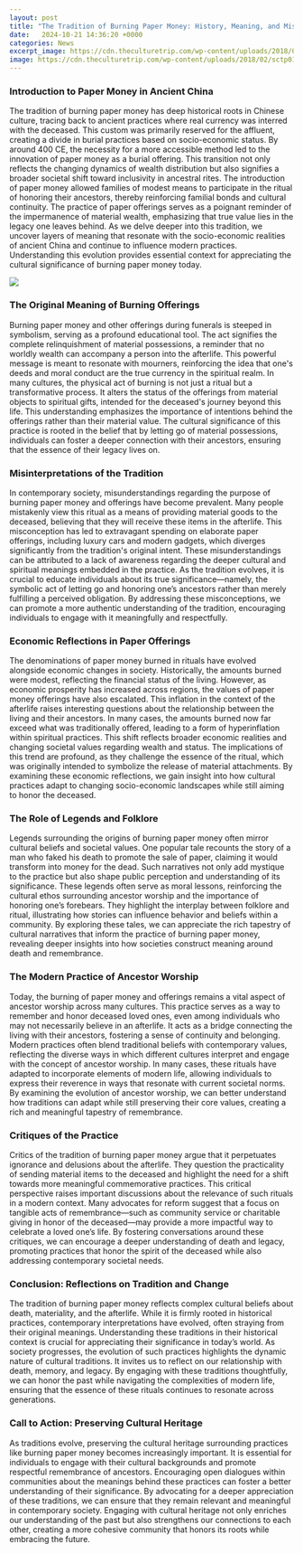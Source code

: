 ```yaml
---
layout: post
title: "The Tradition of Burning Paper Money: History, Meaning, and Misunderstandings"
date:   2024-10-21 14:36:20 +0000
categories: News
excerpt_image: https://cdn.theculturetrip.com/wp-content/uploads/2018/02/sctp0124-pham-vietnam-hue-tet-8941-1024x683-1.jpg
image: https://cdn.theculturetrip.com/wp-content/uploads/2018/02/sctp0124-pham-vietnam-hue-tet-8941-1024x683-1.jpg
---
```


### Introduction to Paper Money in Ancient China
The tradition of burning paper money has deep historical roots in Chinese culture, tracing back to ancient practices where real currency was interred with the deceased. This custom was primarily reserved for the affluent, creating a divide in burial practices based on socio-economic status. By around 400 CE, the necessity for a more accessible method led to the innovation of paper money as a burial offering. This transition not only reflects the changing dynamics of wealth distribution but also signifies a broader societal shift toward inclusivity in ancestral rites. The introduction of paper money allowed families of modest means to participate in the ritual of honoring their ancestors, thereby reinforcing familial bonds and cultural continuity.
The practice of paper offerings serves as a poignant reminder of the impermanence of material wealth, emphasizing that true value lies in the legacy one leaves behind. As we delve deeper into this tradition, we uncover layers of meaning that resonate with the socio-economic realities of ancient China and continue to influence modern practices. Understanding this evolution provides essential context for appreciating the cultural significance of burning paper money today.

![](https://cdn.theculturetrip.com/wp-content/uploads/2018/02/sctp0124-pham-vietnam-hue-tet-8941-1024x683-1.jpg)
### The Original Meaning of Burning Offerings
Burning paper money and other offerings during funerals is steeped in symbolism, serving as a profound educational tool. The act signifies the complete relinquishment of material possessions, a reminder that no worldly wealth can accompany a person into the afterlife. This powerful message is meant to resonate with mourners, reinforcing the idea that one's deeds and moral conduct are the true currency in the spiritual realm.
In many cultures, the physical act of burning is not just a ritual but a transformative process. It alters the status of the offerings from material objects to spiritual gifts, intended for the deceased's journey beyond this life. This understanding emphasizes the importance of intentions behind the offerings rather than their material value. The cultural significance of this practice is rooted in the belief that by letting go of material possessions, individuals can foster a deeper connection with their ancestors, ensuring that the essence of their legacy lives on. 
### Misinterpretations of the Tradition
In contemporary society, misunderstandings regarding the purpose of burning paper money and offerings have become prevalent. Many people mistakenly view this ritual as a means of providing material goods to the deceased, believing that they will receive these items in the afterlife. This misconception has led to extravagant spending on elaborate paper offerings, including luxury cars and modern gadgets, which diverges significantly from the tradition's original intent.
These misunderstandings can be attributed to a lack of awareness regarding the deeper cultural and spiritual meanings embedded in the practice. As the tradition evolves, it is crucial to educate individuals about its true significance—namely, the symbolic act of letting go and honoring one’s ancestors rather than merely fulfilling a perceived obligation. By addressing these misconceptions, we can promote a more authentic understanding of the tradition, encouraging individuals to engage with it meaningfully and respectfully.
### Economic Reflections in Paper Offerings
The denominations of paper money burned in rituals have evolved alongside economic changes in society. Historically, the amounts burned were modest, reflecting the financial status of the living. However, as economic prosperity has increased across regions, the values of paper money offerings have also escalated. This inflation in the context of the afterlife raises interesting questions about the relationship between the living and their ancestors.
In many cases, the amounts burned now far exceed what was traditionally offered, leading to a form of hyperinflation within spiritual practices. This shift reflects broader economic realities and changing societal values regarding wealth and status. The implications of this trend are profound, as they challenge the essence of the ritual, which was originally intended to symbolize the release of material attachments. By examining these economic reflections, we gain insight into how cultural practices adapt to changing socio-economic landscapes while still aiming to honor the deceased.
### The Role of Legends and Folklore
Legends surrounding the origins of burning paper money often mirror cultural beliefs and societal values. One popular tale recounts the story of a man who faked his death to promote the sale of paper, claiming it would transform into money for the dead. Such narratives not only add mystique to the practice but also shape public perception and understanding of its significance.
These legends often serve as moral lessons, reinforcing the cultural ethos surrounding ancestor worship and the importance of honoring one’s forebears. They highlight the interplay between folklore and ritual, illustrating how stories can influence behavior and beliefs within a community. By exploring these tales, we can appreciate the rich tapestry of cultural narratives that inform the practice of burning paper money, revealing deeper insights into how societies construct meaning around death and remembrance.
### The Modern Practice of Ancestor Worship
Today, the burning of paper money and offerings remains a vital aspect of ancestor worship across many cultures. This practice serves as a way to remember and honor deceased loved ones, even among individuals who may not necessarily believe in an afterlife. It acts as a bridge connecting the living with their ancestors, fostering a sense of continuity and belonging.
Modern practices often blend traditional beliefs with contemporary values, reflecting the diverse ways in which different cultures interpret and engage with the concept of ancestor worship. In many cases, these rituals have adapted to incorporate elements of modern life, allowing individuals to express their reverence in ways that resonate with current societal norms. By examining the evolution of ancestor worship, we can better understand how traditions can adapt while still preserving their core values, creating a rich and meaningful tapestry of remembrance.
### Critiques of the Practice
Critics of the tradition of burning paper money argue that it perpetuates ignorance and delusions about the afterlife. They question the practicality of sending material items to the deceased and highlight the need for a shift towards more meaningful commemorative practices. This critical perspective raises important discussions about the relevance of such rituals in a modern context.
Many advocates for reform suggest that a focus on tangible acts of remembrance—such as community service or charitable giving in honor of the deceased—may provide a more impactful way to celebrate a loved one’s life. By fostering conversations around these critiques, we can encourage a deeper understanding of death and legacy, promoting practices that honor the spirit of the deceased while also addressing contemporary societal needs.
### Conclusion: Reflections on Tradition and Change
The tradition of burning paper money reflects complex cultural beliefs about death, materiality, and the afterlife. While it is firmly rooted in historical practices, contemporary interpretations have evolved, often straying from their original meanings. Understanding these traditions in their historical context is crucial for appreciating their significance in today’s world.
As society progresses, the evolution of such practices highlights the dynamic nature of cultural traditions. It invites us to reflect on our relationship with death, memory, and legacy. By engaging with these traditions thoughtfully, we can honor the past while navigating the complexities of modern life, ensuring that the essence of these rituals continues to resonate across generations.
### Call to Action: Preserving Cultural Heritage
As traditions evolve, preserving the cultural heritage surrounding practices like burning paper money becomes increasingly important. It is essential for individuals to engage with their cultural backgrounds and promote respectful remembrance of ancestors. Encouraging open dialogues within communities about the meanings behind these practices can foster a better understanding of their significance.
By advocating for a deeper appreciation of these traditions, we can ensure that they remain relevant and meaningful in contemporary society. Engaging with cultural heritage not only enriches our understanding of the past but also strengthens our connections to each other, creating a more cohesive community that honors its roots while embracing the future.